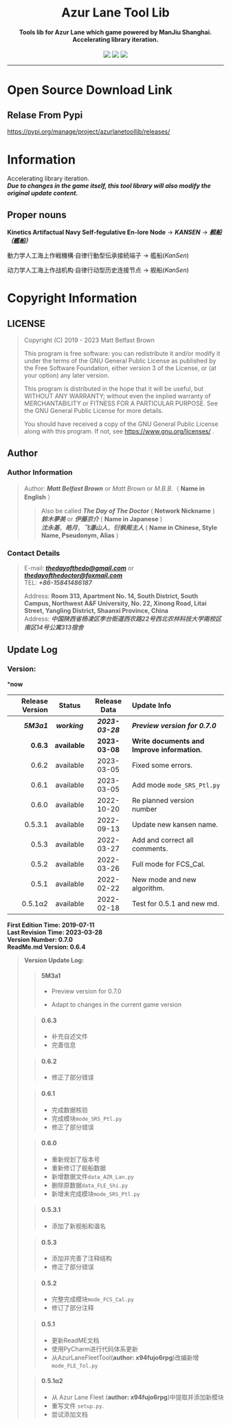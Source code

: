 <h1 align="center"> Azur Lane Tool Lib </h1>
<h4 align="center">Tools lib for Azur Lane which game powered by ManJiu Shanghai.
Accelerating library iteration.</h4>
<p  align="center">
<a href="https://pypi.org/manage/project/AzurLaneToolLib/release/0.6.2/"><img src="https://img.shields.io/pypi/v/azurlanetoollib"></a>
<a href="https://www.gnu.org/licenses/quick-guide-gplv3.zh-cn.html"><img src="https://img.shields.io/pypi/l/azurlanetoollib?color=green"></a>
<img src="https://img.shields.io/pypi/dd/azurlanetoollib?color=yellow">
</p>
<hr />

# Open Source Download Link

## Relase From Pypi

https://pypi.org/manage/project/azurlanetoollib/releases/

# Information

Accelerating library iteration.  
***Due to changes in the game itself, this tool library will also modify the original update content.***

## Proper nouns

**Kinetics Artifactual Navy Self-fegulative En-lore Node**
-> ***KANSEN*** -> ***舰船（艦船）***

動力学人工海上作戦機構·自律行動型伝承接続端子 -> 艦船(*KanSen*)

动力学人工海上作战机构·自律行动型历史连接节点 -> 舰船(*KanSen*)

# Copyright Information

## LICENSE

> Copyright (C) 2019 - 2023 Matt Belfast Brown
>
> This program is free software: you can redistribute it and/or modify it under the terms of the GNU General Public
> License as published by the Free Software Foundation, either version 3 of the License, or (at your option) any later
> version.
>
> This program is distributed in the hope that it will be useful, but WITHOUT ANY WARRANTY; without even the implied
> warranty of MERCHANTABILITY or FITNESS FOR A PARTICULAR PURPOSE. See the GNU General Public License for more details.
>
> You should have received a copy of the GNU General Public License along with this program. If not,
> see <https://www.gnu.org/licenses/> .

## Author

### Author Information

> Author: ***Matt Belfast Brown*** or *Matt Brown* or *M.B.B.*（ **Name in English** ）
>> Also be called ***The Day of The Doctor*** ( **Network Nickname** )  
> > ***鈴木夢美*** or ***伊藤京介*** ( **Name in Japanese** )  
> > ***沈永基***，***皓月***，***飞瀑山人***，***衍枫阁主人*** ( **Name in Chinese, Style Name, Pseudonym, Alias** )

### Contact Details

> E-mail: ***thedayofthedo@gmail.com*** or ***thedayofthedoctor@foxmail.com***   
> TEL: ___+86-15841486187___
>
> Address: **Room 313, Apartment No. 14, South District, South Campus, Northwest A&F University, No. 22, Xinong Road,
Litai Street, Yangling District, Shaanxi Province, China**  
> Address: ***中国陕西省杨凌区李台街道西农路22号西北农林科技大学南校区南区14号公寓313宿舍***

## Update Log

### Version:

***now**

| Release Version |    Status     |   Release Data   | Update Info                                  | 
|----------------:|:-------------:|:----------------:|:---------------------------------------------|
|     ***5M3a1*** | ***working*** | ***2023-03-28*** | ***Preview version for 0.7.0***              |
|       **0.6.3** | **available** |  **2023-03-08**  | **Write documents and Improve information.** |
|           0.6.2 |   available   |    2023-03-05    | Fixed some errors.                           |
|           0.6.1 |   available   |    2023-03-05    | Add mode `mode_SRS_Ptl.py`                   |
|           0.6.0 |   available   |    2022-10-20    | Re planned version number                    |                                     |
|         0.5.3.1 |   available   |    2022-09-13    | Update new kansen name.                      |
|           0.5.3 |   available   |    2022-03-27    | Add and correct all comments.                |
|           0.5.2 |   available   |    2022-03-26    | Full mode for FCS_Cal.                       |
|           0.5.1 |   available   |    2022-02-22    | New mode and new algorithm.                  |
|         0.5.1α2 |   available   |    2022-02-18    | Test for 0.5.1 and new md.                   |

**First Edition Time: 2019-07-11**  
**Last Revision Time: 2023-03-28**  
**Version Number: 0.7.0**  
**ReadMe.md Version: 0.6.4**

> **Version Update Log:**
>
>> #### 5M3a1
>> + Preview version for 0.7.0
>> * Adapt to changes in the current game version
>
>
>> #### 0.6.3
>> + 补充自述文件
>> + 完善信息
>
>> #### 0.6.2
>> + 修正了部分错误
>
>> #### 0.6.1
>> + 完成数据核验
>> + 完成模块`mode_SRS_Ptl.py`
>> + 修正了部分错误
>
>> #### 0.6.0
>> + 重新规划了版本号
>> + 重新修订了舰船数据
>> + 新增数据文件`data_AZR_Lan.py`
>> + 删除原数据`data_FLE_Shi.py`
>> + 新增未完成模块`mode_SRS_Ptl.py`
>
>> #### 0.5.3.1
>> + 添加了新舰船和谐名
>
>> #### 0.5.3
>> + 添加并完善了注释结构
>> + 修正了部分错误
>
>> #### 0.5.2
>> - 完整完成模块`mode_FCS_Cal.py`
>> - 修订了部分注释
>
>> #### 0.5.1
>> + 更新ReadME文档
>> + 使用PyCharm进行代码体系更新
>> + 从AzurLaneFleetTool(**author: x94fujo6rpg**)改编新增`mode_FLE_Tol.py`
>
>> #### 0.5.1α2
>> + 从 Azur Lane Fleet  (**author: x94fujo6rpg**)中提取并添加新模块
>> + 重写文件 `setup.py`.
>> + 尝试添加文档